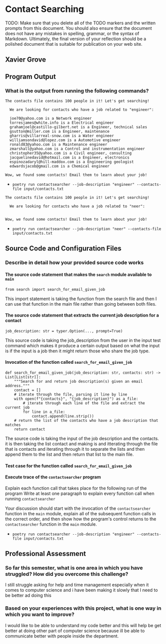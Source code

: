 # Contact Searching

TODO: Make sure that you delete all of the TODO markers and the written prompts
from this document. You should also ensure that the document does not have any
mistakes in spelling, grammar, or the syntax of Markdown. Ultimately, the final
version of your reflection should be a polished document that is suitable for
publication on your web site.

## Xavier Grove

## Program Output

### What is the output from running the following commands?

```
The contacts file contains 100 people in it! Let's get searching!

  We are looking for contacts who have a job related to "engineer":

  joe70@yahoo.com is a Network engineer
  torresjames@white.info is a Electrical engineer
  grahamjoel@castillo-gilbert.net is a Engineer, technical sales
  gsutton@miller.com is a Engineer, maintenance
  gharris@villarreal-snow.com is a Water engineer
  williamsondavid@lopez.com is a Automotive engineer
  ronald83@yahoo.com is a Maintenance engineer
  zmarshall@yahoo.com is a Control and instrumentation engineer
  christopher35@yahoo.com is a Civil engineer, consulting
  jacquelinedavid@hotmail.com is a Engineer, electronics
  espinozadaryl@hill-maddox.com is a Engineering geologist
  edwardsjacob@gmail.com is a Chemical engineer

Wow, we found some contacts! Email them to learn about your job!
```
- `poetry run contactsearcher --job-description "engineer" --contacts-file input/contacts.txt`

```
The contacts file contains 100 people in it! Let's get searching!

  We are looking for contacts who have a job related to "neer":


Wow, we found some contacts! Email them to learn about your job!
```
- `poetry run contactsearcher --job-description "neer" --contacts-file input/contacts.txt`

## Source Code and Configuration Files

### Describe in detail how your provided source code works

#### The source code statement that makes the `search` module available to `main`

```
from search import search_for_email_given_job
```
This import statement is taking the function from the search file and then I can use that function in the main file rather than going between both files.
#### The source code statement that extracts the current job description for a contact

 ```
 job_description: str = typer.Option(..., prompt=True)
 ```
This source code is taking the job_description from the user in the input test command which makes it produce a certain output based on what the input is if the input is a job then it might return those who share the job type.
#### Invocation of the function called `search_for_email_given_job`

```
def search_for_email_given_job(job_description: str, contacts: str) -> List[List[str]]:
    """Search for and return job description(s) given an email address."""
    contact = []
    # iterate through the file, parsing it line by line
    with open(f"{contacts}", "{job_description}") as a_file:
        # iterate through each line of the file and extract the current job
        for line in a_file:
            contact.append(line.strip())
    # return the list of the contacts who have a job description that matches
    return contact

```
The source code is taking the input of the job description and the contacts. it is then taking the list contact and making is and itterating through the file that is contacts and iterating through it to separate the lists and then append them to the list and then return that list to the main file.
#### Test case for the function called `search_for_email_given_job`



#### Execute trace of the `contactsearcher` program

Explain each function call that takes place for the following run of the program
Write at least one paragraph to explain every function call when running `contactsearcher`

Your discussion should start with the invocation of the `contactsearcher`
function in the `main` module, explain all of the subsequent function calls in
the correct order, and then show how the program's control returns to the
`contactsearcher` function in the `main` module.

- `poetry run contactsearcher --job-description "engineer" --contacts-file input/contacts.txt`

## Professional Assessment

### So far this semester, what is one area in which you have struggled? How did you overcome this challenge?

I still struggle asking for help and time management especially when it comes to computer science and i have been making it slowly that I need to be better ad doing this

### Based on your experiences with this project, what is one way in which you want to improve?

I would like to be able to understand my code better and this will help be get better at doing other part of computer science because ill be able to communicate better with people inside the department.